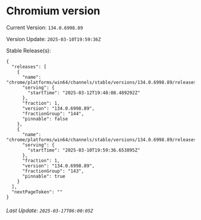 # Chromium version

Current Version: `134.0.6998.89`

Version Update: `2025-03-10T19:59:36Z`

Stable Release(s):
```
{
  "releases": [
    {
      "name": "chrome/platforms/win64/channels/stable/versions/134.0.6998.89/releases/1741808888",
      "serving": {
        "startTime": "2025-03-12T19:48:08.489292Z"
      },
      "fraction": 1,
      "version": "134.0.6998.89",
      "fractionGroup": "144",
      "pinnable": false
    },
    {
      "name": "chrome/platforms/win64/channels/stable/versions/134.0.6998.89/releases/1741636776",
      "serving": {
        "startTime": "2025-03-10T19:59:36.653895Z"
      },
      "fraction": 1,
      "version": "134.0.6998.89",
      "fractionGroup": "143",
      "pinnable": true
    }
  ],
  "nextPageToken": ""
}
```

###### Last Update: `2025-03-17T06:00:05Z`
        